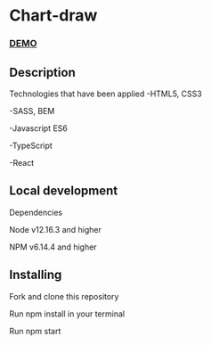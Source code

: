 # Chart-draw

 ### [DEMO](https://artempaskall.github.io/chart-draw/)

 ##  Description
Technologies that have been applied
-HTML5, CSS3

-SASS, BEM

-Javascript ES6

-TypeScript

-React

## Local development
Dependencies

Node v12.16.3 and higher

NPM v6.14.4 and higher

## Installing
Fork and clone this repository

Run npm install in your terminal

Run npm start

